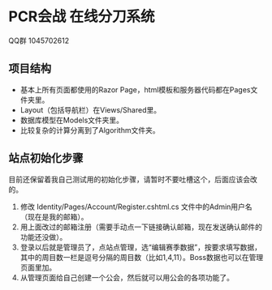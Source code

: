 # PCR会战 在线分刀系统

QQ群 1045702612

项目结构
----
* 基本上所有页面都使用的Razor Page，html模板和服务器代码都在Pages文件夹里。
* Layout（包括导航栏）在Views/Shared里。
* 数据库模型在Models文件夹里。
* 比较复杂的计算分离到了Algorithm文件夹。

站点初始化步骤
----
目前还保留着我自己测试用的初始化步骤，请暂时不要吐槽这个，后面应该会改的。

1. 修改 Identity/Pages/Account/Register.cshtml.cs 文件中的Admin用户名（现在是我的邮箱）。
2. 用上面改过的邮箱注册（需要手动点一下链接确认邮箱，现在发送确认邮件的功能还没做）。
3. 登录以后就是管理员了，点站点管理，选“编辑赛季数据”，按要求填写数据，其中的周目数一栏是逗号分隔的周目数（比如1,4,11）。Boss数据也可以在管理页面里加。
4. 从管理页面给自己创建一个公会，然后就可以用公会的各项功能了。
